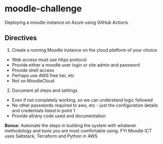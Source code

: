 # moodle-challenge
Deploying a moodle instance on Azure using GitHub Actions

## Directives 

1. Create a running Moodle instance on the cloud platform of your choice
* Web access must use https protocol
* Provide either a moodle user login or site admin and password
* Provide shell access
* Perhaps use AWS free tier, etc
* Not on MoodleCloud 
2. Document all steps and settings
* Even if not completely working, so we can understand logic followed
* No other passwords required to aws, etc - just the configuration details and credentials listed in point 1
* Provide all/any code used and documentation

**Bonus:** Automate the steps in building the system with whatever methodology and tools you are most comfortable using. FYI Moodle ICT uses Saltstack, Terraform and Python in AWS
